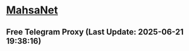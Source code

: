
# [MahsaNet](https://t.me/mahsa_net)
## Free Telegram Proxy (Last Update: 2025-06-21 19:38:16)

    